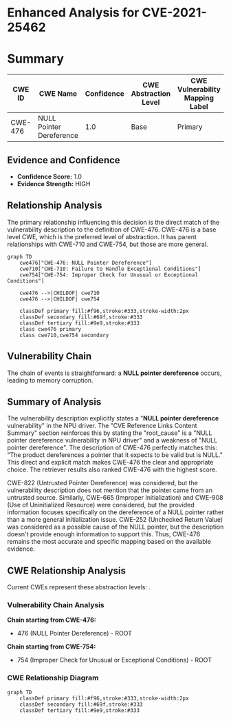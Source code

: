 # Enhanced Analysis for CVE-2021-25462

# Summary
| CWE ID | CWE Name | Confidence | CWE Abstraction Level | CWE Vulnerability Mapping Label | CWE-Vulnerability Mapping Notes |
|---|---|---|---|---|---|
| CWE-476 | NULL Pointer Dereference | 1.0 | Base | Primary | Allowed |

## Evidence and Confidence

*   **Confidence Score:** 1.0
*   **Evidence Strength:** HIGH

## Relationship Analysis
The primary relationship influencing this decision is the direct match of the vulnerability description to the definition of CWE-476. CWE-476 is a base level CWE, which is the preferred level of abstraction. It has parent relationships with CWE-710 and CWE-754, but those are more general.

```mermaid
graph TD
    cwe476["CWE-476: NULL Pointer Dereference"]
    cwe710["CWE-710: Failure to Handle Exceptional Conditions"]
    cwe754["CWE-754: Improper Check for Unusual or Exceptional Conditions"]
    
    cwe476 -->|CHILDOF| cwe710
    cwe476 -->|CHILDOF| cwe754
    
    classDef primary fill:#f96,stroke:#333,stroke-width:2px
    classDef secondary fill:#69f,stroke:#333
    classDef tertiary fill:#9e9,stroke:#333
    class cwe476 primary
    class cwe710,cwe754 secondary
```

## Vulnerability Chain
The chain of events is straightforward: a **NULL pointer dereference** occurs, leading to memory corruption.

## Summary of Analysis
The vulnerability description explicitly states a "**NULL pointer dereference** vulnerability" in the NPU driver. The "CVE Reference Links Content Summary" section reinforces this by stating the "root_cause" is a "NULL pointer dereference vulnerability in NPU driver" and a weakness of "NULL pointer dereference". The description of CWE-476 perfectly matches this: "The product dereferences a pointer that it expects to be valid but is NULL." This direct and explicit match makes CWE-476 the clear and appropriate choice. The retriever results also ranked CWE-476 with the highest score.

CWE-822 (Untrusted Pointer Dereference) was considered, but the vulnerability description does not mention that the pointer came from an untrusted source. Similarly, CWE-665 (Improper Initialization) and CWE-908 (Use of Uninitialized Resource) were considered, but the provided information focuses specifically on the dereference of a NULL pointer rather than a more general initialization issue. CWE-252 (Unchecked Return Value) was considered as a possible cause of the NULL pointer, but the description doesn't provide enough information to support this. Thus, CWE-476 remains the most accurate and specific mapping based on the available evidence.


## CWE Relationship Analysis

Current CWEs represent these abstraction levels: .


### Vulnerability Chain Analysis

**Chain starting from CWE-476:**
- 476 (NULL Pointer Dereference) - ROOT


**Chain starting from CWE-754:**
- 754 (Improper Check for Unusual or Exceptional Conditions) - ROOT



### CWE Relationship Diagram

```mermaid
graph TD
    classDef primary fill:#f96,stroke:#333,stroke-width:2px
    classDef secondary fill:#69f,stroke:#333
    classDef tertiary fill:#9e9,stroke:#333
```